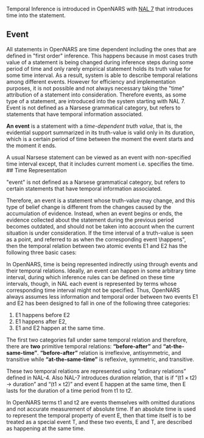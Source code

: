 Temporal Inference is introduced in OpenNARS with [NAL 7](https://github.com/opennars/opennars/wiki/Non-Axiomatic-Logic-(NAL),-Logic-behind-OpenNARS) that introduces time into the statement.

## Event

All statements in OpenNARS are time dependent including the ones that are defined in "first order" inference. This happens because in most cases truth value of a statement is being changed during inference steps during some period of time and only rarely empirical statement holds its truth value for some time interval. As a result, system is able to describe temporal relations among different events. However for efficiency and implementation purposes, it is not possible and not always necessary taking the "time" attribution of a statement into consideration. Therefore events, as some type of a statement, are introduced into the system starting with NAL 7. Event is not defined as a Narsese grammatical category, but refers to statements that have temporal information associated.

**An event** is a statement with a _time-dependent truth value_, that is, the evidential support summarized in its truth-value is valid only in its duration, which is a certain period of time between the moment the event starts and the moment it ends.

A usual Narsese statement can be viewed as an event with non-specified time interval except, that it includes current moment i.e. specifies the time. ## Time Representation

"event" is not defined as a Narsese grammatical category, but refers to
certain statements that have temporal information associated.

Therefore, an event is a statement whose truth-value may change, and
this type of belief change is different from the changes caused by the accumulation of evidence. Instead, when an event begins or ends, the evidence
collected about the statement during the previous period becomes outdated,
and should not be taken into account when the current situation is under
consideration.
If the time interval of a truth-value is seen as a point, and referred to
as when the corresponding event \happens", then the temporal relation
between two atomic events E1 and E2 has the following three basic cases:


In OpenNARS, time is being represented indirectly using through events and their temporal relations. Ideally, an event can happen in some arbitrary time interval, during which inference rules can be defined on these time intervals, though, in NAL each event is represented by terms whose corresponding time interval might not be specified. Thus, OpenNARS always assumes less information and temporal order between two events E1 and E2 has been designed to fall in one of the following three categories:
1. E1 happens before E2
2. E1 happens after E2,
3. E1 and E2 happen at the same time.

The first two categories fall under same temporal relation and therefore, there are **two** primitive temporal relations: **“before-after”** and **“at-the-same-time”**. **“before-after”** relation is irreflexive, antisymmetric, and transitive while **“at-the-same-time”** is reflexive, symmetric, and transitive. 

These two temporal relations are represented using “ordinary relations” defined in NAL-4. Also NAL-7 introduces duration relation, that is if “(t1 × t2) → duration” and “(t1 × t2)” and event E happen at the same time, then E lasts for the duration of a time period from t1 to t2.

In OpenNARS terms t1 and t2 are events themselves with omitted durations and not accurate measurement of absolute time.
If an absolute time is used to represent the temporal property of event E, then that time itself is to be treated as a special event T, and these two events, E and T, are described as happening at the same time.





